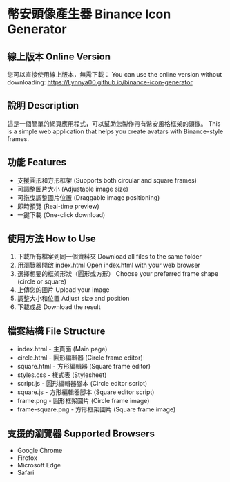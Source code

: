 # 幣安頭像產生器 Binance Icon Generator

## 線上版本 Online Version
您可以直接使用線上版本，無需下載：
You can use the online version without downloading:
https://Lynnya00.github.io/binance-icon-generator

## 說明 Description
這是一個簡單的網頁應用程式，可以幫助您製作帶有幣安風格框架的頭像。
This is a simple web application that helps you create avatars with Binance-style frames.

## 功能 Features
- 支援圓形和方形框架 (Supports both circular and square frames)
- 可調整圖片大小 (Adjustable image size)
- 可拖曳調整圖片位置 (Draggable image positioning)
- 即時預覽 (Real-time preview)
- 一鍵下載 (One-click download)

## 使用方法 How to Use
1. 下載所有檔案到同一個資料夾
   Download all files to the same folder
2. 用瀏覽器開啟 index.html
   Open index.html with your web browser
3. 選擇想要的框架形狀（圓形或方形）
   Choose your preferred frame shape (circle or square)
4. 上傳您的圖片
   Upload your image
5. 調整大小和位置
   Adjust size and position
6. 下載成品
   Download the result

## 檔案結構 File Structure
- index.html - 主頁面 (Main page)
- circle.html - 圓形編輯器 (Circle frame editor)
- square.html - 方形編輯器 (Square frame editor)
- styles.css - 樣式表 (Stylesheet)
- script.js - 圓形編輯器腳本 (Circle editor script)
- square.js - 方形編輯器腳本 (Square editor script)
- frame.png - 圓形框架圖片 (Circle frame image)
- frame-square.png - 方形框架圖片 (Square frame image)

## 支援的瀏覽器 Supported Browsers
- Google Chrome
- Firefox
- Microsoft Edge
- Safari 